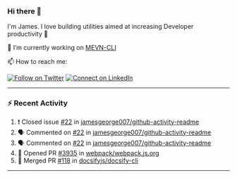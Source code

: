 ### Hi there 👋

I'm James. I love building utilities aimed at increasing Developer productivity :raised_hands: 

🔭 I’m currently working on [MEVN-CLI](https://github.com/madlabsinc/mevn-cli)

📫 How to reach me:

[![Follow on Twitter](https://img.shields.io/badge/--twitter?label=Twitter&logo=Twitter&style=social)](https://twitter.com/james_madhacks) [![Connect on LinkedIn](https://img.shields.io/badge/--linkedin?label=LinkedIn&logo=LinkedIn&style=social)](https://www.linkedin.com/in/jamesgeorge007)

---

### :zap: Recent Activity

<!--START_SECTION:activity-->
1. ❗️ Closed issue [#22](https://github.com//jamesgeorge007/github-activity-readme/issues/22) in [jamesgeorge007/github-activity-readme](https://github.com//jamesgeorge007/github-activity-readme)
2. 🗣 Commented on [#22](https://github.com//jamesgeorge007/github-activity-readme/issues/22) in [jamesgeorge007/github-activity-readme](https://github.com//jamesgeorge007/github-activity-readme)
3. 🗣 Commented on [#22](https://github.com//jamesgeorge007/github-activity-readme/issues/22) in [jamesgeorge007/github-activity-readme](https://github.com//jamesgeorge007/github-activity-readme)
4. 💪 Opened PR [#3935](https://github.com//webpack/webpack.js.org/pull/3935) in [webpack/webpack.js.org](https://github.com//webpack/webpack.js.org)
5. 🎉 Merged PR [#118](https://github.com//docsifyjs/docsify-cli/pull/118) in [docsifyjs/docsify-cli](https://github.com//docsifyjs/docsify-cli)
<!--END_SECTION:activity-->

---

<!--
**jamesgeorge007/jamesgeorge007** is a ✨ _special_ ✨ repository because its `README.md` (this file) appears on your GitHub profile.

Here are some ideas to get you started:

- 🌱 I’m currently learning ...
- 👯 I’m looking to collaborate on ...
- 🤔 I’m looking for help with ...
- 💬 Ask me about ...
- 😄 Pronouns: ...
- ⚡ Fun fact: ...
-->
